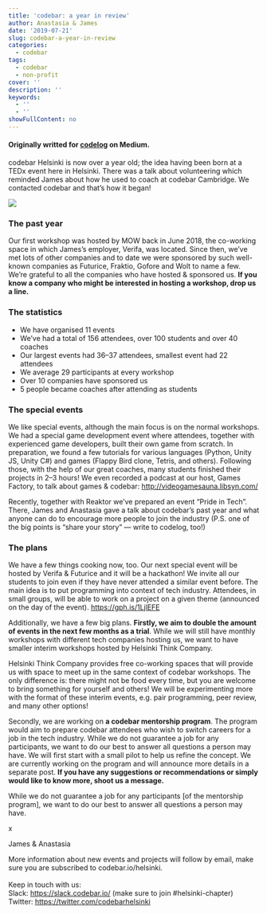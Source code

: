 ```yaml
---
title: 'codebar: a year in review'
author: Anastasia & James
date: '2019-07-21'
slug: codebar-a-year-in-review
categories:
  - codebar
tags:
  - codebar
  - non-profit
cover: ''
description: ''
keywords:
  - ''
  - ''
showFullContent: no
---
```

#### Originally writted for [codelog](https://medium.com/the-codelog/new-chapter-introduction-codebar-helsinki-7e706137ebc7) on Medium. <br/>

codebar Helsinki is now over a year old; the idea having been born at a TEDx event here in Helsinki. There was a talk about volunteering which reminded James about how he used to coach at codebar Cambridge. We contacted codebar and that’s how it began!

<img src = '/img/codebar_workshop.png'/>

### The past year

Our first workshop was hosted by MOW back in June 2018, the co-working space in which James’s employer, Verifa, was located. Since then, we’ve met lots of other companies and to date we were sponsored by such well-known companies as Futurice, Fraktio, Gofore and Wolt to name a few. We’re grateful to all the companies who have hosted & sponsored us. **If you know a company who might be interested in hosting a workshop, drop us a line.**

### The statistics

- We have organised 11 events
- We’ve had a total of 156 attendees, over 100 students and over 40 coaches
- Our largest events had 36–37 attendees, smallest event had 22 attendees
- We average 29 participants at every workshop
- Over 10 companies have sponsored us
- 5 people became coaches after attending as students


### The special events

We like special events, although the main focus is on the normal workshops. We had a special game development event where attendees, together with experienced game developers, built their own game from scratch. In preparation, we found a few tutorials for various languages (Python, Unity JS, Unity C#) and games (Flappy Bird clone, Tetris, and others). Following those, with the help of our great coaches, many students finished their projects in 2–3 hours! We even recorded a podcast at our host, Games Factory, to talk about games & codebar: http://videogamesauna.libsyn.com/


Recently, together with Reaktor we’ve prepared an event “Pride in Tech”. There, James and Anastasia gave a talk about codebar’s past year and what anyone can do to encourage more people to join the industry (P.S. one of the big points is “share your story” — write to codelog, too!)

### The plans

We have a few things cooking now, too. Our next special event will be hosted by Verifa & Futurice and it will be a hackathon! We invite all our students to join even if they have never attended a similar event before. The main idea is to put programming into context of tech industry. Attendees, in small groups, will be able to work on a project on a given theme (announced on the day of the event).
https://gph.is/1LjlEFE

Additionally, we have a few big plans. **Firstly, we aim to double the amount of events in the next few months as a trial**. While we will still have monthly workshops with different tech companies hosting us, we want to have smaller interim workshops hosted by Helsinki Think Company.

Helsinki Think Company provides free co-working spaces that will provide us with space to meet up in the same context of codebar workshops. The only difference is: there might not be food every time, but you are welcome to bring something for yourself and others! We will be experimenting more with the format of these interim events, e.g. pair programming, peer review, and many other options!


Secondly, we are working on **a codebar mentorship program**. The program would aim to prepare codebar attendees who wish to switch careers for a job in the tech industry. While we do not guarantee a job for any participants, we want to do our best to answer all questions a person may have. We will first start with a small pilot to help us refine the concept. We are currently working on the program and will announce more details in a separate post. **If you have any suggestions or recommendations or simply would like to know more, shoot us a message.**

While we do not guarantee a job for any participants [of the mentorship program], we want to do our best to answer all questions a person may have.

x

James & Anastasia

More information about new events and projects will follow by email, make sure you are subscribed to codebar.io/helsinki.
<br/><br/>
Keep in touch with us:
<br/>
Slack: https://slack.codebar.io/ (make sure to join #helsinki-chapter)
<br/>
Twitter: https://twitter.com/codebarhelsinki
